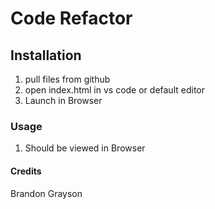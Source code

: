 # Code Refactor

## Installation 
1. pull files from github
2. open index.html in vs code or default editor
3. Launch in Browser

### Usage
1. Should be viewed in Browser

#### Credits
Brandon Grayson